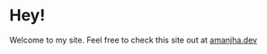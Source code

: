 # Hey!

Welcome to my site. Feel free to check this site out at [amanjha.dev](https://www.amanjha.dev)
